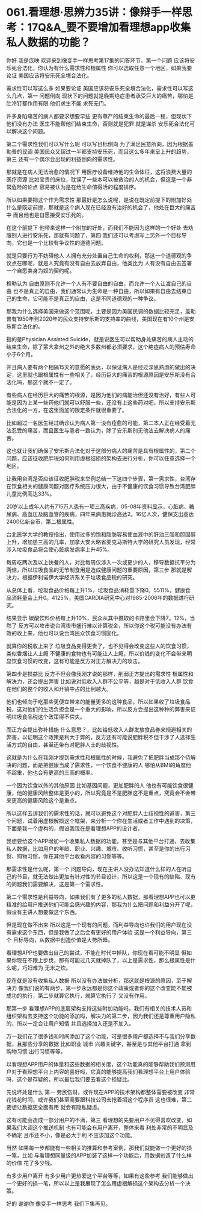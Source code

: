 # 061.看理想·思辨力35讲：像辩手一样思考：17Q&A_要不要增加看理想app收集私人数据的功能？

你好 我是庞映 欢迎来到像变手一样思考第17集的问答环节，第一个问题 应该将安乐死合法化，你认为有什么需求性和根属性 你可以选取任意一个地区，如果我要论证 美国应该将安乐死全境合法化。

需求性可以写这么多 如果要论证 美国应该将安乐死全境合法化，需求性可以写这么几点，第一 问题倒向 现状下的问题就是晚期绝症患者承受巨大的痛苦，哪怕是肚冷钉都作用有限 他们求生不能 求死无门。

许多身陷痛苦的病人都要求想要早些 更有尊严的结束生命的最后一程，但现状下他们没有办法 医生不能帮他们结束生命，否则就是犯罪 就是谋杀 安乐死合法化可以解决这个问题。

第二个需求性我们可以写什么呢 可以写目标倒向 为了满足民意所向，因为根据盖勒普的民调 美国民众又超过一半都支持安乐死，而且这么多年来呈上升的趋势，第三 还有一个偶尔会出现的利益倒向的需求性。

那就是在病人无法治愈的情况下 用医疗设备维持他的生命体征，这将浪费大量的医疗资源 比如宝贵的床位，耽误了一些本可以被救治的人的机会，但这是一个非常危险的论点 容易被认为是在给生命值得活的程度排序。

所以如果要把这个作为需求性 那最好是怎么说呢，是说在既定前提下的附加好处 什么是既定前提，那就是这个病人现在已经没有治好的机会了，他处在巨大的痛苦中 而且他也是自愿接受安乐死的。

在这个前提下 他带来这样一个附加的好处，而我们不能因为这样的一个好处 去劝服别人进行安乐死，那就有问题了，第四 我们还可以考虑写上另外一个目标导向，它也是一个比较有争议性的道德问题。

就是只要行为不妨碍他人 人拥有充分处置自己生命的权利，那这一个道德观的争议点在哪呢，就是人究竟有没有自由去放弃自由，他类比为 人有没有自由去签署一个自愿卖身为奴的契约呢。

穆勒认为 自由原则不允许一个人有不要自由的自由，而允许一个人让渡自己的自由 也不是真正的自由，我们通常认为生命是一种自由，所以如果有自由去结束自己的生命，它可能不是真正的自由，这是不同道德观的一种争议。

那我为什么选择美国来做这个范围呢，主要是因为美国民调的数据比较充足，盖勒普有1950年到2020年的民众支持安乐斯的支持率的曲线，美国现在有10个州是安乐斯合法化的。

指的是Physician Assisted Suicide，就是说医生可以帮助身处痛苦的病人主动的结束生命，除了蒙大拿州之外的绝大多数州都必须要求，这个绝症病人的预估寿命小于6个月。

并且病人要有两个相隔15天的意愿的表达，以保证病人是经过深思熟虑的做出的决定，这里就也跟根属性有一些相关了，经历巨大的痛苦的根源原因是安乐斯没有合法化吗，那这个就不一定了。

有些病人在经历巨大的痛苦的根源，是因为他们的病能治但还没有治好，有些人可能是因为上某一些药他们就可以舒服一些，还没有上这些药对吧，所以支持安乐斯合法化的一方，在这里面加的限定条件就很重要了。

比如超过一名医生经过确诊认为病人第一没有痊愈的可能，第二本人正在经受着无法忍受的痛苦，而且医生与患者一致认为，除了安乐斯别无他法去解决病人的痛苦。

这也就让我们确保了安乐斯合法化对于这部分病人的痛苦是具有根属性的，第二个问题，应该征收肥胖税如何利用虚根结损的架构去进行分析，你可以任意选择一个地区。

让我用台湾是否应该征收肥胖税来举例总结一下这四个步骤，第一需求性，台湾存在饮食相关的健康问题对医疗系统压力很大，由于不健康的饮食习惯导致台湾肥胖儿童比例高达33%。

20岁以上成年人约有715万人患有一项三高疾病，05-08年资料显示，心脏病、糖尿病、高血压及脑血管的疾病，四年来病患就诊高达2。16亿人次，健保支出高达2400亿新台币，第二根属性。

台北医学大学的教授指出，使用过多的饱和脂肪容易使血液中的肝油三脂和胆固醇上升，增加患三高的几率，加拿大安大略省麦克马斯特大学的研究人员发现，经常涉入垃圾食品将会使心脏病发病率上升45%。

每周吃两次及以上快餐的人，对比每周仅涉入一次或更少的人，移导数抵抗平分为两倍，所以垃圾食品的无节制食用是造成健康问题的重要原因，第三步 那就是解决力，根据伊利诺伊大学经济系关于垃圾食品税的研究。

从总体上看，垃圾食品价格每上升1%，垃圾食品消耗量下降0。5511%，健康食品消耗量会上升0。4125%，美国CARDIA研究中心对1985-2006年的数据进行研究。

结果显示 碳酸饮料价格每上升10%，民众从其中摄取的卡路里会下降7。12%，当然了 反方可以攻击说台湾夜市盛行难以计算税金，所以你这个税可能没有办法有效的收上来，他也可以说台湾民众饮食习惯固化。

就算你的税收上来了 垃圾食品变得更贵了，也不见得会改变这些人的饮食习惯，类似香烟让人上瘾 不健康的食物也有可能让人上瘾，所以价钱的变化不会带来明显饮食习惯的改变，这有可能是反方对正方解决力的攻击。

第四步是损益比 反方不但会像我刚才说的那样，削弱正方提出的需求性 根属性和解决力，还会提出弊害 比如说对低收入人群不公平等，越是对于低收入人群 饮食在他们的整个的收入和开销中占的比例越大。

他们也倾向于吃那些更便宜带来的能量更多的这种食品，所以如果收了垃圾食品税，这对他们的生活负担会是一个重大的影响，所以反方会提出这种种的弊害来证明垃圾食品税这个政策得不偿失。

而正方会提出弥补措施 什么意思？，比如给低收入人群发放食品券来规避相关的弊害，以证明这个政策是利大于弊的，反方还有可能说肥胖税不但干涉了人选择生活方式的自由，甚至还带有对肥胖人士的歧视性。

这就是为什么在我刚才提到需求性和根属性的时候，我避免了把肥胖当成那个待解决的问题，而是把健康当成了需求性，一个饮食不健康的人 哪怕从BMI的角度他不超重，他也会有更高的三高的概率。

一个因为饮食以外的其他原因 比如基因问题，更加肥胖的人 他也有可能饮食很健康，他的健康风险整体是更小的，所以究竟是不是肥胖这不是重点，究竟会不会带来更高的健康风险这个是重点。

所以这样去讲我们的需求性的话，就可以避免这个对肥胖人士歧视性的避害，第三个问题，试着用虚根解损这个框架，来分析一个你在生活或者工作中遇到的决策，下面是我一个虚构的，假设我现在是看理想APP的设计者。

我想要给这个APP增加一个收集私人数据的功能，甚至是与其他平台打通，去收集私人数据，比如用户的年龄、职业、兴趣、城市、收听习惯，甚至是你的出行习惯、购物习惯，你在其他平台收看内容的习惯等等。

那需求性是什么呢，第一个 问题导向，现在主讲人没办法知道什么样的人在听自己的节目，就无法做出更加有针对性的节目设计，所以这是一个现有的缺陷、现有的问题我们需要解决，这是第一个需求性。

第二个需求性是利益导向，如果我们有了更多的私人数据，那看理想APP也可以更精准的给用户推送他们可能会感兴趣的内容，那我为什么把问题和利益分开了呢，假设有主讲人想要做这个东西。

但是现在做不出来 所以这是一个现有的问题，而利益导向也许我们的用户现在没有需求这个东西，但是我做了之后会有更好的用户体验 这是一个利益导向，第三个 目标导向，从数据中创造价值是大势所趋。

看理想APP也要做出自己的尝试，不能在时代中掉队，你现在看可能不明显 但如果你现在不跟上步伐，那有可能过几天就掉队了，以上是需求性，那么根属性是什么呢，巧妇难为 无米之炊。

现在就是没有收集私人数据 所以没有办法做分析，那这就是根源的原因，至于解决力 像我们说的有两步，第一步永远都是你这个政策或者你的这个改变能不能被成功的执行，第二步就算它执行，就算它执行了 又没有作用。

那第一步 看理想APP的底层架构支持这些附加功能吗，我们有相关的技术人员和组织架构去支持这个功能的添加吗，解决力的第二步，因为我们还是尊重用户隐私的，所以一定会让用户知情 并且选择加入还是不加入。

万一我们花了很多钱和时间添加了这个功能，可是很多用户都选择不与我们分享数据，且那些分享的数据 比如职业 城市 兴趣关键字，甚至是与其他平台打通 拿到购物习惯 出行习惯等等。

以看理想APP用户的体量和这些数据的相关度，这个功能真的能够帮助我们预测用户对于看理想平台上内容的喜好吗，它真的能够提高我们看理想平台上用户体验吗，这个是存疑的，所以最后我们要去看这个损疑比。

先说坏处是什么 第一 劳民伤财，或许现在APP的技术架构都整体需要被改变 非常花钱花时间，或许我们甚至需要跟科技公司去抢着招这个程序员 这也很难，第二 要想让数据更全面有用 就会有隐私疑虑。

这有可能会造成一部分用户的不满，第三 看理想的先要用户不见得喜欢改变，如果我们大调这个推送机制 也有可能会有用户离开，整体来看 利处非常的不明显及不确定 且币还不小，像是必大于利 不应该加这个功能。

当然 如果每一步都能有一些相关的推算和参考案例，那我们就能做一个更好的损一笔，比如 与看理想同量级的APP加装了这样一个功能后，用数据创造了什么样的价值 花了多少钱。

有多少用户离开 有多少用户更热爱这个平台等等，如果有这些参考 我们能够做出一个更好的损一笔，所以以上是我展现了怎么用虚根解损这个架构去分析一个决策。

好的 谢谢你 像变手一样思考 我们下集再见。